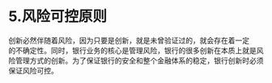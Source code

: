 # 5.风险可控原则

创新必然伴随着风险，因为只要是创新，就是未曾验证过的，就会存在着一定<br />
    的不确定性。同时，银行业务的核心是管理风险，银行的很多创新在本质上就是风<br />
    险管理方式的创新。为了保证银行的安全和整个金融体系的稳定，银行创新时必须<br />
  保证风险可控。